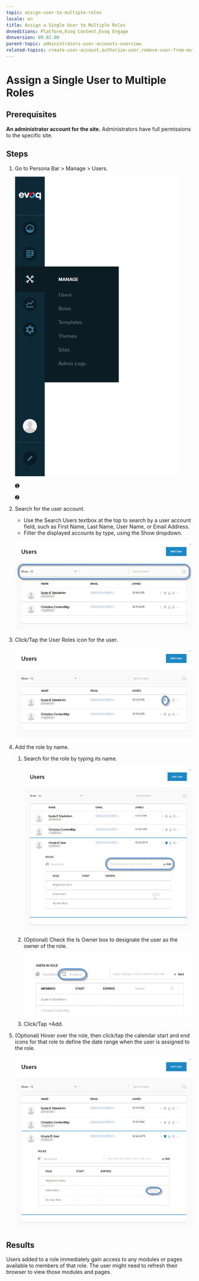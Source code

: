 ```yaml
---
topic: assign-user-to-multiple-roles
locale: en
title: Assign a Single User to Multiple Roles
dnneditions: Platform,Evoq Content,Evoq Engage
dnnversion: 09.02.00
parent-topic: administrators-user-accounts-overview
related-topics: create-user-account,authorize-user,remove-user-from-multiple-roles,edit-user,manage-user-password,delete-user,delete-all-unauthorized-users,restore-deleted-user-account,purge-user-account,restore-multiple-deleted-users,purge-multiple-deleted-users,create-host-account,authorize-host,promote-user-to-host,demote-from-host,manage-host-password,delete-host,delete-all-unauthorized-hosts,restore-deleted-host-account,purge-host-account
---
```


# Assign a Single User to Multiple Roles

## Prerequisites

**An administrator account for the site.** Administrators have full permissions to the specific site.

## Steps

1.  Go to Persona Bar \> Manage \> Users.
    
    ![Persona Bar > Manage > Users](img/scr-pbar-host-Manage-E91.png)
    
    ➊
    
    ➋
    
2.  Search for the user account.
    
    *   Use the Search Users textbox at the top to search by a user account field, such as First Name, Last Name, User Name, or Email Address.
    *   Filter the displayed accounts by type, using the Show dropdown.
    
      
    
    ![User List > Search field and Show dropdown](img/scr-UserListSearchAndShow-E90.png)
    
      
    
3.  Click/Tap the User Roles icon for the user.
    
      
    
    ![User List > find the user > User Roles](img/scr-UserList-Roles-E90.png)
    
      
    
4.  Add the role by name.
    1.  Search for the role by typing its name.
        
          
        
        ![Type the role name in the field.](img/scr-Users-Roles-AddRole-E90.png)
        
          
        
    2.  (Optional) Check the Is Owner box to designate the user as the owner of the role.
        
          
        
        ![Designate the user as the owner of the role.](img/scr-Roles-Users-IsOwner-E90.png)
        
          
        
    3.  Click/Tap +Add.
5.  (Optional) Hover over the role, then click/tap the calendar start and end icons for that role to define the date range when the user is assigned to the role.
    
      
    
    ![](img/scr-Users-Roles-Calendar-E90.png)
    
      
    

## Results

Users added to a role immediately gain access to any modules or pages available to members of that role. The user might need to refresh their browser to view those modules and pages.